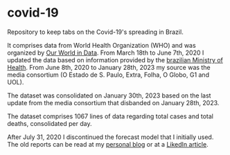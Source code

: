 # covid-19
Repository to keep tabs on the Covid-19's spreading in Brazil.

It comprises data from World Health Organization (WHO) and was organized by [Our World in Data](https://ourworldindata.org/coronavirus-source-data). From March 18th to June 7th, 2020 I updated the data based on information provided by the [brazilian Ministry of Health](https://plataforma.saude.gov.br/novocoronavirus). From June 8th, 2020 to January 28th, 2023 my source was the media consortium (O Estado de S. Paulo, Extra, Folha, O Globo, G1 and UOL).

The dataset was consolidated on January 30th, 2023 based on the last update from the media consortium that disbanded on January 28th, 2023.

The dataset comprises 1067 lines of data regarding total cases and total deaths, consolidated per day.

After July 31, 2020 I discontinued the forecast model that I initially used. The old reports can be read at my [personal blog](https://tibau.org/2020/03/16/covid-19-predictions-to-brazil/) or at a [LikedIn article](https://www.linkedin.com/pulse/covid-19-predictions-brazil-marcelo-tibau).
